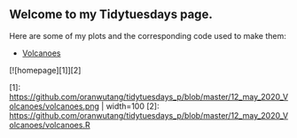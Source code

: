 ## Welcome to my Tidytuesdays page.  

Here are some of my plots and the corresponding code used to make them:

-  [Volcanoes](https://github.com/oranwutang/tidytuesdays_p/blob/master/12_may_2020_Volcanoes/volcanoes.MD)

[![homepage][1]][2]

[1]:  https://github.com/oranwutang/tidytuesdays_p/blob/master/12_may_2020_Volcanoes/volcanoes.png | width=100
[2]:  https://github.com/oranwutang/tidytuesdays_p/blob/master/12_may_2020_Volcanoes/volcanoes.R


